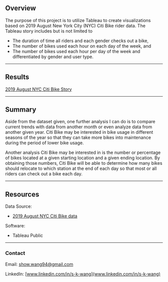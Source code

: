## Overview
The purpose of this project is to utilize Tableau to create visualizations based on 2019 August New York City (NYC) Citi Bike rider data. The Tableau story includes but is not limited to
* The duration of time all riders and each gender checks out a bike,
* The number of bikes used each hour on each day of the week, and 
* The number of bikes used each hour per day of the week and differentiated by gender and user type.

---

<!-- Results: Using the visualizations you have in your Tableau Story, describe the results of each visualization underneath the image. -->
## Results

[2019 August NYC Citi Bike Story](https://public.tableau.com/views/CitiBikeNYCStory/NYCstory?:language=en-US&publish=yes&:display_count=n&:origin=viz_share_link)

<!-- add some images from Tableau to this section-->

---

<!-- Summary: Provide a high-level summary of the results and two additional visualizations that you would perform with the given dataset. -->
## Summary

Aside from the dataset given, one further analysis I can do is to compare current trends with data from another month or even analyze data from another given year. Citi Bike may be interested in bike usage in different seasons of the year so that they can take more bikes into maintenance during the period of lower bike usage.

Another analysis Citi Bike may be interested in is the number or percentage of bikes located at a given starting location and a given ending location. By obtaining those numbers, Citi Bike will be able to determine how many bikes should relocate to which station at the end of each day so that most or all riders can check out a bike each day.

---

## Resources

Data Source:

  - [2019 August NYC Citi Bike data](https://s3.amazonaws.com/tripdata/index.html)

<!-- "pip show <software>" in command prompt to see pip install ver -->
<!-- pip show code from https://stackoverflow.com/questions/10214827/find-which-version-of-package-is-installed-with-pip -->
Software:

  - Tableau Public
     
---

### Contact

Email: show.wang94@gmail.com

LinkedIn: [www.linkedin.com/in/s-k-wang](www.linkedin.com/in/s-k-wang)
